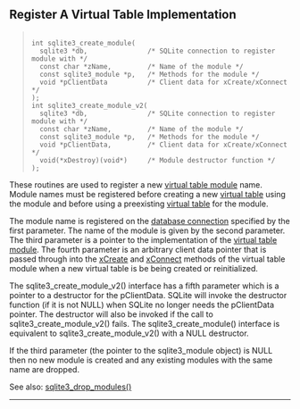## Register A Virtual Table Implementation




> ```
> 
> int sqlite3_create_module(
>   sqlite3 *db,               /* SQLite connection to register module with */
>   const char *zName,         /* Name of the module */
>   const sqlite3_module *p,   /* Methods for the module */
>   void *pClientData          /* Client data for xCreate/xConnect */
> );
> int sqlite3_create_module_v2(
>   sqlite3 *db,               /* SQLite connection to register module with */
>   const char *zName,         /* Name of the module */
>   const sqlite3_module *p,   /* Methods for the module */
>   void *pClientData,         /* Client data for xCreate/xConnect */
>   void(*xDestroy)(void*)     /* Module destructor function */
> );
> 
> ```



These routines are used to register a new [virtual table module](#sqlite3_module) name.
Module names must be registered before
creating a new [virtual table](vtab.html) using the module and before using a
preexisting [virtual table](vtab.html) for the module.


The module name is registered on the [database connection](#sqlite3) specified
by the first parameter. The name of the module is given by the
second parameter. The third parameter is a pointer to
the implementation of the [virtual table module](#sqlite3_module). The fourth
parameter is an arbitrary client data pointer that is passed through
into the [xCreate](vtab.html#xcreate) and [xConnect](vtab.html#xconnect) methods of the virtual table module
when a new virtual table is be being created or reinitialized.


The sqlite3\_create\_module\_v2() interface has a fifth parameter which
is a pointer to a destructor for the pClientData. SQLite will
invoke the destructor function (if it is not NULL) when SQLite
no longer needs the pClientData pointer. The destructor will also
be invoked if the call to sqlite3\_create\_module\_v2() fails.
The sqlite3\_create\_module()
interface is equivalent to sqlite3\_create\_module\_v2() with a NULL
destructor.


If the third parameter (the pointer to the sqlite3\_module object) is
NULL then no new module is created and any existing modules with the
same name are dropped.


See also: [sqlite3\_drop\_modules()](#sqlite3_drop_modules)




---


